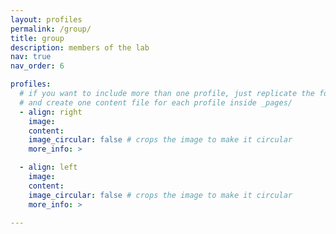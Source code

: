 ```yaml
---
layout: profiles
permalink: /group/
title: group
description: members of the lab
nav: true
nav_order: 6

profiles:
  # if you want to include more than one profile, just replicate the following block
  # and create one content file for each profile inside _pages/
  - align: right
    image: 
    content: 
    image_circular: false # crops the image to make it circular
    more_info: >

  - align: left
    image: 
    content: 
    image_circular: false # crops the image to make it circular
    more_info: >

---
```

